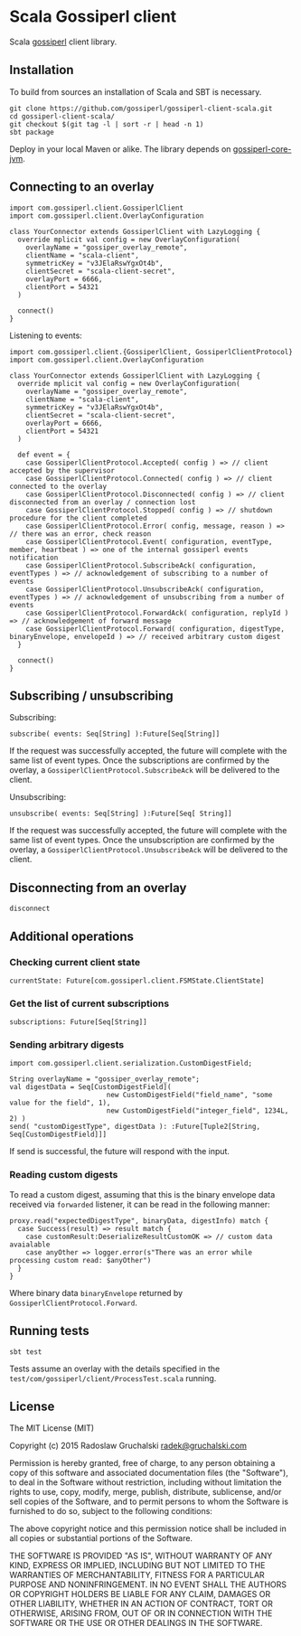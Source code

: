 # Scala Gossiperl client

Scala [gossiperl](http://gossiperl.com) client library.

## Installation

To build from sources an installation of Scala and SBT is necessary.

    git clone https://github.com/gossiperl/gossiperl-client-scala.git
    cd gossiperl-client-scala/
    git checkout $(git tag -l | sort -r | head -n 1)
    sbt package

Deploy in your local Maven or alike. The library depends on [gossiperl-core-jvm](https://github.com/gossiperl/gossiperl-core-jvm).

## Connecting to an overlay

    import com.gossiperl.client.GossiperlClient
    import com.gossiperl.client.OverlayConfiguration

    class YourConnector extends GossiperlClient with LazyLogging {
      override mplicit val config = new OverlayConfiguration(
        overlayName = "gossiper_overlay_remote",
        clientName = "scala-client",
        symmetricKey = "v3JElaRswYgxOt4b",
        clientSecret = "scala-client-secret",
        overlayPort = 6666,
        clientPort = 54321
      )
      
      connect()
    }

Listening to events:
    
    import com.gossiperl.client.{GossiperlClient, GossiperlClientProtocol}
    import com.gossiperl.client.OverlayConfiguration
    
    class YourConnector extends GossiperlClient with LazyLogging {
      override mplicit val config = new OverlayConfiguration(
        overlayName = "gossiper_overlay_remote",
        clientName = "scala-client",
        symmetricKey = "v3JElaRswYgxOt4b",
        clientSecret = "scala-client-secret",
        overlayPort = 6666,
        clientPort = 54321
      )
      
      def event = {
        case GossiperlClientProtocol.Accepted( config ) => // client accepted by the supervisor
        case GossiperlClientProtocol.Connected( config ) => // client connected to the overlay
        case GossiperlClientProtocol.Disconnected( config ) => // client disconnected from an overlay / connection lost
        case GossiperlClientProtocol.Stopped( config ) => // shutdown procedure for the client completed
        case GossiperlClientProtocol.Error( config, message, reason ) => // there was an error, check reason
        case GossiperlClientProtocol.Event( configuration, eventType, member, heartbeat ) => one of the internal gossiperl events notification
        case GossiperlClientProtocol.SubscribeAck( configuration, eventTypes ) => // acknowledgement of subscribing to a number of events
        case GossiperlClientProtocol.UnsubscribeAck( configuration, eventTypes ) => // acknowledgement of unsubscribing from a number of events
        case GossiperlClientProtocol.ForwardAck( configuration, replyId ) => // acknowledgement of forward message
        case GossiperlClientProtocol.Forward( configuration, digestType, binaryEnvelope, envelopeId ) => // received arbitrary custom digest
      }
      
      connect()
    }

## Subscribing / unsubscribing

Subscribing:

    subscribe( events: Seq[String] ):Future[Seq[String]]
    
If the request was successfully accepted, the future will complete with the same list of event types. Once the subscriptions are confirmed by the overlay, a `GossiperlClientProtocol.SubscribeAck` will be delivered to the client.

Unsubscribing:

    unsubscribe( events: Seq[String] ):Future[Seq[ String]]

If the request was successfully accepted, the future will complete with the same list of event types. Once the unsubscription are confirmed by the overlay, a `GossiperlClientProtocol.UnsubscribeAck` will be delivered to the client.

## Disconnecting from an overlay

    disconnect

## Additional operations

### Checking current client state

    currentState: Future[com.gossiperl.client.FSMState.ClientState]

### Get the list of current subscriptions

    subscriptions: Future[Seq[String]]

### Sending arbitrary digests

    import com.gossiperl.client.serialization.CustomDigestField;
    
    String overlayName = "gossiper_overlay_remote";
    val digestData = Seq[CustomDigestField](
                            new CustomDigestField("field_name", "some value for the field", 1),
                            new CustomDigestField("integer_field", 1234L, 2) )
    send( "customDigestType", digestData ): :Future[Tuple2[String, Seq[CustomDigestField]]]

If send is successful, the future will respond with the input.

### Reading custom digests

To read a custom digest, assuming that this is the binary envelope data received via `forwarded` listener, it can be read in the following manner:

    proxy.read("expectedDigestType", binaryData, digestInfo) match {
      case Success(result) => result match {
        case customResult:DeserializeResultCustomOK => // custom data avaialable
        case anyOther => logger.error(s"There was an error while processing custom read: $anyOther")
      } 
    }

Where binary data `binaryEnvelope` returned by `GossiperlClientProtocol.Forward`.

## Running tests

    sbt test

Tests assume an overlay with the details specified in the `test/com/gossiperl/client/ProcessTest.scala` running.

## License

The MIT License (MIT)

Copyright (c) 2015 Radoslaw Gruchalski <radek@gruchalski.com>

Permission is hereby granted, free of charge, to any person obtaining a copy
of this software and associated documentation files (the "Software"), to deal
in the Software without restriction, including without limitation the rights
to use, copy, modify, merge, publish, distribute, sublicense, and/or sell
copies of the Software, and to permit persons to whom the Software is
furnished to do so, subject to the following conditions:

The above copyright notice and this permission notice shall be included in
all copies or substantial portions of the Software.

THE SOFTWARE IS PROVIDED "AS IS", WITHOUT WARRANTY OF ANY KIND, EXPRESS OR
IMPLIED, INCLUDING BUT NOT LIMITED TO THE WARRANTIES OF MERCHANTABILITY,
FITNESS FOR A PARTICULAR PURPOSE AND NONINFRINGEMENT. IN NO EVENT SHALL THE
AUTHORS OR COPYRIGHT HOLDERS BE LIABLE FOR ANY CLAIM, DAMAGES OR OTHER
LIABILITY, WHETHER IN AN ACTION OF CONTRACT, TORT OR OTHERWISE, ARISING FROM,
OUT OF OR IN CONNECTION WITH THE SOFTWARE OR THE USE OR OTHER DEALINGS IN
THE SOFTWARE.
